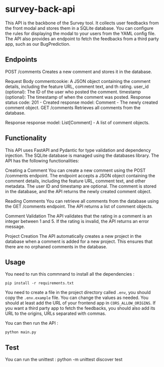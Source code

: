 # survey-back-api

This API is the backbone of the Survey tool. It collects user feedbacks from the front modal and stores them in a SQLite database.
You can configure the rules for displaying the modal to your users from the YAML config file.
The API also provides an endpoint to fetch the feedbacks from a third party app, such as our BugPrediction.

## Endpoints

POST /comments
Creates a new comment and stores it in the database.

Request Body
commentcookie: A JSON object containing the comment details, including the feature URL, comment text, and th rating.
user_id (optional): The ID of the user who posted the comment.
timestamp (optional): The timestamp of when the comment was posted.
Response
status code: 201 - Created
response model: Comment - The newly created comment object.
GET /comments
Retrieves all comments from the database.

Response
response model: List[Comment] - A list of comment objects.

## Functionality
This API uses FastAPI and Pydantic for type validation and dependency injection. The SQLite database is managed using the databases library. The API has the following functionalities:

Creating a Comment
You can create a new comment using the POST /comments endpoint. The endpoint accepts a JSON object containing the comment details, including the feature URL, comment text, and other metadata. The user ID and timestamp are optional. The comment is stored in the database, and the API returns the newly created comment object.

Reading Comments
You can retrieve all comments from the database using the GET /comments endpoint. The API returns a list of comment objects.

Comment Validation
The API validates that the rating in a comment is an integer between 1 and 5. If the rating is invalid, the API returns an error message.

Project Creation
The API automatically creates a new project in the database when a comment is added for a new project. This ensures that there are no orphaned comments in the database.
## Usage

You need to run this commnand to install all the dependencies :

    pip install -r requirements.txt

You need to create a file in the project directory called ```.env```, you should copy the ```.env.example``` file.
You can change the values as needed. You should at least add the URL of your frontend app in ```CORS_ALLOW_ORIGINS```.
If you want a third party app to fetch the feedbacks, you should also add its URL to the origins, URLs separated with commas.

You can then run the API :

    python main.py

## Test 

You can run the unittest : 
    python -m unittest discover test
